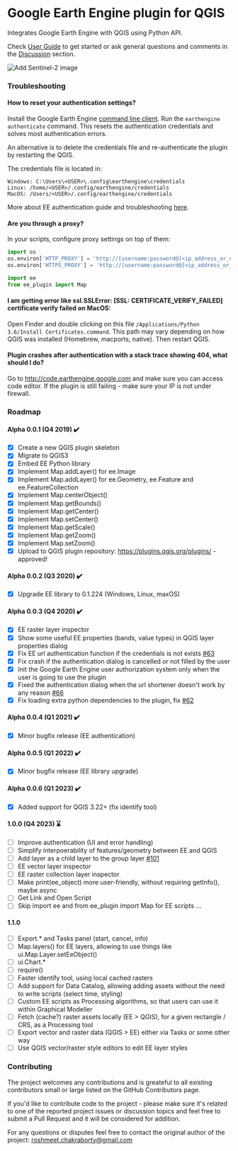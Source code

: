 # Google Earth Engine plugin for QGIS

Integrates Google Earth Engine with QGIS using Python API. 

Check [User Guide](https://gee-community.github.io/qgis-earthengine-plugin/) to get started or ask general questions and comments in the [Discussion](https://github.com/gee-community/qgis-earthengine-plugin/discussions) section.

![Add Sentinel-2 image](https://raw.githubusercontent.com/gee-community/qgis-earthengine-plugin/master/media/add_map_layer.png)

### Troubleshooting

#### How to reset your authentication settings?

Install the Google Earth Engine [command line client](https://developers.google.com/earth-engine/command_line). Run the `earthengine authenticate` command. This resets the authentication credentials and solves most authentication errors.

An alternative is to delete the credentials file and re-authenticate the plugin by restarting the QGIS. 

The credentials file is located in:

```
Windows: C:\Users\<USER>\.config\earthengine\credentials 
Linux: /home/<USER>/.config/earthengine/credentials 
MacOS: /Users/<USER>/.config/earthengine/credentials
```

More about EE authentication guide and troubleshooting [here](https://developers.google.com/earth-engine/guides/auth).

#### Are you through a proxy?

In your scripts, configure proxy settings on top of them:

```python
import os
os.environ['HTTP_PROXY'] = 'http://[username:password@]<ip_address_or_domain>:<port>'
os.environ['HTTPS_PROXY'] = 'http://[username:password@]<ip_address_or_domain>:<port>'

import ee
from ee_plugin import Map
```

#### I am getting error like ssl.SSLError: [SSL: CERTIFICATE_VERIFY_FAILED] certificate verify failed on MacOS:

Open Finder and double clicking on this file `/Applications/Python 3.6/Install Certificates.command`. This path may vary depending on how QGIS was installed (Homebrew, macports, native). Then restart QGIS. 

#### Plugin crashes after authentication with a stack trace showing 404, what should I do?

Go to http://code.earthengine.google.com and make sure you can access code editor. If the plugin is still failing - make sure your IP is not under firewall.

### Roadmap

#### Alpha 0.0.1 (Q4 2019) :heavy_check_mark:
- [x] Create a new QGIS plugin skeleton
- [x] Migrate to QGIS3
- [x] Embed EE Python library
- [x] Implement Map.addLayer() for ee.Image
- [x] Implement Map.addLayer() for ee.Geometry, ee.Feature and ee.FeatureCollection
- [x] Implement Map.centerObject()
- [x] Implement Map.getBounds()
- [x] Implement Map.getCenter()
- [x] Implement Map.setCenter()
- [x] Implement Map.getScale()
- [x] Implement Map.getZoom()
- [x] Implement Map.setZoom()
- [x] Upload to QGIS plugin repository: https://plugins.qgis.org/plugins/ - approved!

#### Alpha 0.0.2 (Q3 2020) :heavy_check_mark:
- [x] Upgrade EE library to 0.1.224 (Windows, Linux, maxOS)

#### Alpha 0.0.3 (Q4 2020) :heavy_check_mark:
- [x] EE raster layer inspector
- [x] Show some useful EE properties (bands, value types) in QGIS layer properties dialog
- [x] Fix EE url authentication function if the credentials is not exists [#63](https://github.com/gee-community/qgis-earthengine-plugin/issues/63)
- [x] Fix crash if the authentication dialog is cancelled or not filled by the user
- [x] Init the Google Earth Engine user authorization system only when the user is going to use the plugin
- [x] Fixed the authentication dialog when the url shortener doesn't work by any reason [#66](https://github.com/gee-community/qgis-earthengine-plugin/issues/66)
- [x] Fix loading extra python dependencies to the plugin, fix [#62](https://github.com/gee-community/qgis-earthengine-plugin/issues/62)

#### Alpha 0.0.4 (Q1 2021) :heavy_check_mark:
- [x] Minor bugfix release (EE authentication)

#### Alpha 0.0.5 (Q1 2022) :heavy_check_mark:
- [x] Minor bugfix release (EE library upgrade)

#### Alpha 0.0.6 (Q1 2023) :heavy_check_mark:
- [x] Added support for QGIS 3.22+ (fix identify tool)

#### 1.0.0 (Q4 2023) :hourglass:
- [ ] Improve authentication (UI and error handling)
- [ ] Simplify interpoerability of features/geometry between EE and QGIS
- [ ] Add layer as a child layer to the group layer [#101](https://github.com/gee-community/qgis-earthengine-plugin/issues/101)
- [ ] EE vector layer inspector
- [ ] EE raster collection layer inspector
- [ ] Make print(ee_object) more user-friendly, without requiring getInfo(), maybe async
- [ ] Get Link and Open Script
- [ ] Skip import ee and from ee_plugin import Map for EE scripts
...

#### 1.1.0
- [ ] Export.* and Tasks panel (start, cancel, info)
- [ ] Map.layers() for EE layers, allowing to use things like ui.Map.Layer.setEeObject()
- [ ] ui.Chart.*
- [ ] require()
- [ ] Faster identify tool, using local cached rasters
- [ ] Add support for Data Catalog, allowing adding assets without the need to write scripts (select time, styling)
- [ ] Custom EE scripts as Processing algorithms, so that users can use it within Graphical Modeller
- [ ] Fetch (cache?) raster assets locally (EE > QGIS), for a given rectangle / CRS, as a Processing tool
- [ ] Export vector and raster data (QGIS > EE) either via Tasks or some other way
- [ ] Use QGIS vector/raster style editors to edit EE layer styles

### Contributing

The project welcomes any contributions and is greateful to all existing contributors small or large listed on the GitHub Contributors page. 

If you'd like to contribute code to the project - please make sure it's related to one of the reported project issues or discussion topics and feel free to submit a Pull Request and it will be considered for addition.

For any questions or disputes feel free to contact the original author of the project: roshmeet.chakraborty@gmail.com
